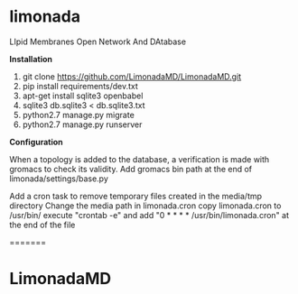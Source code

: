 # limonada
LIpid Membranes Open Network And DAtabase


__Installation__

1. git clone https://github.com/LimonadaMD/LimonadaMD.git
2. pip install requirements/dev.txt
3. apt-get install sqlite3 openbabel
4. sqlite3 db.sqlite3 < db.sqlite3.txt
5. python2.7 manage.py migrate 
6. python2.7 manage.py runserver

__Configuration__

When a topology is added to the database, a verification is made with gromacs to check its validity.
Add gromacs bin path at the end of limonada/settings/base.py

Add a cron task to remove temporary files created in the media/tmp directory 
  Change the media path in limonada.cron
  copy limonada.cron to /usr/bin/
  execute "crontab -e" and add "0 * * * * /usr/bin/limonada.cron" at the end of the file


=======
# LimonadaMD
